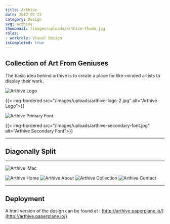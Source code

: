 ```yaml
---
title: Arthive
date: 2017-03-22
category: Design
svg: arthive
thumbnail: /images/uploads/arthive-thumb.jpg
roles:
- workrole: Visual Design
isCompleted: true
---
```


## Collection of Art From Geniuses

The basic idea behind arthive is to create a place for like-minded artists to display their work.

![Arthive Logo][logo1]

{{< img-bordered src="/images/uploads/arthive-logo-2.jpg" alt="Arthive Logo">}}

![Arthive Primary Font][primaryfont]

{{< img-bordered src="/images/uploads/arthive-secondary-font.jpg" alt="Arthive Secondary Font">}}

***

## Diagonally Split

***

![Arthive iMac][imac]

![Arthive Home][home]
![Arthive About][about]
![Arthive Collection][about]
![Arthive Contact][contact]

***

## Deployment

A html version of the design can be found at : [http://arthive.paperplane.io/](http://arthive.paperplane.io/)

[logo1]: /images/uploads/arthive-logo-1.jpg
[logo2]: /images/uploads/arthive-logo-2.jpg
[primaryfont]: /images/uploads/arthive-primary-font.jpg
[secondaryfont]: /images/uploads/arthive-secondary-font.jpg
[imac]: /images/uploads/arthive-mockup-imac.jpg
[home]: /images/uploads/arthive-home.jpg
[about]: /images/uploads/arthive-about.jpg
[collection]: /images/uploads/arthive-collection.jpg
[contact]: /images/uploads/arthive-contact.jpg